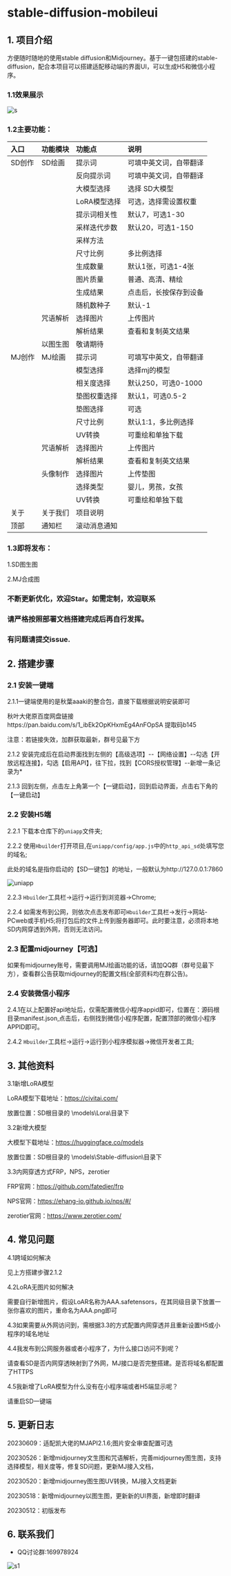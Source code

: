 # stable-diffusion-mobileui

## 1. 项目介绍

方便随时随地的使用stable diffusion和Midjourney。基于一键包搭建的stable-diffusion，配合本项目可以搭建适配移动端的界面UI，可以生成H5和微信小程序。

### 1.1效果展示

![s](./static/s.jpg)

### 1.2主要功能：


|入口|功能模块|功能点|说明|
|:----|:----|:----|:----|
|SD创作|SD绘画|提示词|可填中英文词，自带翻译|
|    |    |反向提示词|可填中英文词，自带翻译|
|    |    |大模型选择|选择 SD大模型|
|    |    |LoRA模型选择|可选，选择需设置权重|
|    |    |提示词相关性|默认7，可选1-30|
|    |    |采样迭代步数|默认20，可选1-150|
|    |    |采样方法|    |
|    |    |尺寸比例|多比例选择|
|    |    |生成数量|默认1张，可选1-4张|
|    |    |图片质量|普通、高清、精绘|
|    |    |生成结果|点击后，长按保存到设备|
|    |    |随机数种子|默认-1|
|    |咒语解析|选择图片|上传图片|
|    |    |解析结果|查看和复制英文结果|
|    |以图生图|敬请期待|    |
|MJ创作|MJ绘画|提示词|可填写中英文，自带翻译|
|    |    |模型选择|选择mj的模型|
|    |    |相关度选择|默认250，可选0-1000|
|    |    |垫图权重选择|默认1，可选0.5-2|
|    |    |垫图选择|可选|
|    |    |尺寸比例|默认1:1，多比例选择|
|    |    |UV转换|可重绘和单独下载|
|    |咒语解析|选择图片|上传图片|
|    |    |解析结果|查看和复制英文结果|
|    |头像制作|选择图片|上传垫图|
|    |    |选择类型|婴儿，男孩，女孩|
|    |    |UV转换|可重绘和单独下载|
|关于|关于我们|项目说明|    |
|顶部|通知栏|滚动消息通知|    |


### 1.3即将发布：

1.SD图生图

2.MJ合成图

### 不断更新优化，欢迎Star。如需定制，欢迎联系
### 请严格按照部署文档搭建完成后再自行发挥。  
### 有问题请提交issue.  

## 2. 搭建步骤

### 2.1 安装一键端

2.1.1一键端使用的是秋葉aaaki的整合包，直接下载根据说明安装即可

秋叶大佬原百度网盘链接https://pan.baidu.com/s/1_ibEk2OpKHxmEg4AnFOpSA 提取码b145

注意：若链接失效，加群获取最新，群号见最下方

2.1.2 安装完成后在启动界面找到左侧的【高级选项】--【网络设置】--勾选【开放远程连接】，勾选【启用API】，往下拉，找到【CORS授权管理】--新增一条记录为*

2.1.3 回到左侧，点击左上角第一个【一键启动】，回到启动界面，点击右下角的【一键启动】

### 2.2 安装H5端
2.2.1 下载本仓库下的`uniapp`文件夹;  

2.2.2 使用`Hbuilder`打开项目,在`uniapp/config/app.js`中的`http_api_sd`处填写您的域名;  

此处的域名是指你启动的【SD一键包】的地址，一般默认为http://127.0.0.1:7860
 
![uniapp](./static/uni_1.png)  

2.2.3 `Hbuilder`工具栏->运行->运行到浏览器->Chrome;  

2.2.4 如需发布到公网，则依次点击发布即可`Hbuilder`工具栏->发行->网站-PCweb或手机H5;将打包后的文件上传到服务器即可。此时要注意，必须将本地SD内网穿透到外网，否则无法访问。 

### 2.3 配置midjourney【可选】
如果有midjourney账号，需要调用MJ绘画功能的话，请加QQ群（群号见最下方），查看群公告获取midjourney的配置文档(全部资料均在群公告)。

### 2.4 安装微信小程序
2.4.1在以上配置好api地址后，仅需配置微信小程序appid即可，位置在：源码根目录manifest.json,点击后，右侧找到微信小程序配置，配置顶部的微信小程序APPID即可。

2.4.2 `Hbuilder`工具栏->运行->运行到小程序模拟器->微信开发者工具; 


## 3. 其他资料
3.1新增LoRA模型

LoRA模型下载地址：https://civitai.com/

放置位置：SD根目录的 \models\Lora\目录下

3.2新增大模型

大模型下载地址：https://huggingface.co/models

放置位置：SD根目录的 \models\Stable-diffusion\目录下


3.3内网穿透方式FRP，NPS，zerotier

FRP官网：https://github.com/fatedier/frp

NPS官网：https://ehang-io.github.io/nps/#/

zerotier官网：https://www.zerotier.com/

## 4. 常见问题

4.1跨域如何解决

见上方搭建步骤2.1.2

4.2LoRA无图片如何解决

需要自行新增图片，假设LoAR名称为AAA.safetensors，在其同级目录下放置一张你喜欢的图片，重命名为AAA.png即可

4.3如果需要从外网访问到，需根据3.3的方式配置内网穿透并且重新设置H5或小程序的域名地址

4.4我发布到公网服务器或者小程序了，为什么接口访问不到呢？

请查看SD是否内网穿透映射到了外网，MJ接口是否完整搭建。是否将域名都配置了HTTPS

4.5我新增了LoRA模型为什么没有在小程序端或者H5端显示呢？

请重启SD一键端

## 5. 更新日志
20230609：适配凯大佬的MJAPI2.1.6;图片安全审查配置可选

20230526：新增midjourney文生图和咒语解析，完善midjourney图生图，支持选择模型，相关度等，修复SD问题，更新MJ接入文档，

20230520：新增midjourney图生图UV转换，MJ接入文档更新

20230518：新增midjourney以图生图，更新新的UI界面，新增即时翻译

20230512：初版发布
## 6. 联系我们  
- QQ讨论群:169978924

![s1](./static/qr.png) 

